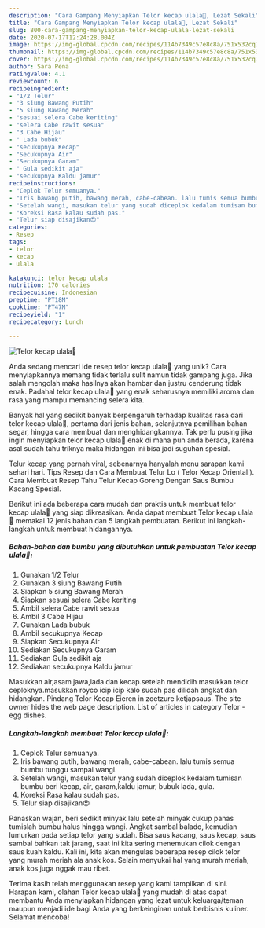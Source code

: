```yaml
---
description: "Cara Gampang Menyiapkan Telor kecap ulala🤪, Lezat Sekali"
title: "Cara Gampang Menyiapkan Telor kecap ulala🤪, Lezat Sekali"
slug: 800-cara-gampang-menyiapkan-telor-kecap-ulala-lezat-sekali
date: 2020-07-17T12:24:28.004Z
image: https://img-global.cpcdn.com/recipes/114b7349c57e8c8a/751x532cq70/telor-kecap-ulala🤪-foto-resep-utama.jpg
thumbnail: https://img-global.cpcdn.com/recipes/114b7349c57e8c8a/751x532cq70/telor-kecap-ulala🤪-foto-resep-utama.jpg
cover: https://img-global.cpcdn.com/recipes/114b7349c57e8c8a/751x532cq70/telor-kecap-ulala🤪-foto-resep-utama.jpg
author: Sara Pena
ratingvalue: 4.1
reviewcount: 6
recipeingredient:
- "1/2 Telur"
- "3 siung Bawang Putih"
- "5 siung Bawang Merah"
- "sesuai selera Cabe keriting"
- "selera Cabe rawit sesua"
- "3 Cabe Hijau"
- " Lada bubuk"
- "secukupnya Kecap"
- "Secukupnya Air"
- "Secukupnya Garam"
- " Gula sedikit aja"
- "secukupnya Kaldu jamur"
recipeinstructions:
- "Ceplok Telur semuanya."
- "Iris bawang putih, bawang merah, cabe-cabean. lalu tumis semua bumbu tunggu sampai wangi."
- "Setelah wangi, masukan telur yang sudah diceplok kedalam tumisan bumbu beri kecap, air, garam,kaldu jamur, bubuk lada, gula."
- "Koreksi Rasa kalau sudah pas."
- "Telur siap disajikan😍"
categories:
- Resep
tags:
- telor
- kecap
- ulala

katakunci: telor kecap ulala 
nutrition: 170 calories
recipecuisine: Indonesian
preptime: "PT18M"
cooktime: "PT47M"
recipeyield: "1"
recipecategory: Lunch

---
```



![Telor kecap ulala🤪](https://img-global.cpcdn.com/recipes/114b7349c57e8c8a/751x532cq70/telor-kecap-ulala🤪-foto-resep-utama.jpg)

Anda sedang mencari ide resep telor kecap ulala🤪 yang unik? Cara menyiapkannya memang tidak terlalu sulit namun tidak gampang juga. Jika salah mengolah maka hasilnya akan hambar dan justru cenderung tidak enak. Padahal telor kecap ulala🤪 yang enak seharusnya memiliki aroma dan rasa yang mampu memancing selera kita.

Banyak hal yang sedikit banyak berpengaruh terhadap kualitas rasa dari telor kecap ulala🤪, pertama dari jenis bahan, selanjutnya pemilihan bahan segar, hingga cara membuat dan menghidangkannya. Tak perlu pusing jika ingin menyiapkan telor kecap ulala🤪 enak di mana pun anda berada, karena asal sudah tahu triknya maka hidangan ini bisa jadi suguhan spesial.

Telur kecap yang pernah viral, sebenarnya hanyalah menu sarapan kami sehari hari. Tips Resep dan Cara Membuat Telur Lo ( Telor Kecap Oriental ). Cara Membuat Resep Tahu Telur Kecap Goreng Dengan Saus Bumbu Kacang Spesial.


Berikut ini ada beberapa cara mudah dan praktis untuk membuat telor kecap ulala🤪 yang siap dikreasikan. Anda dapat membuat Telor kecap ulala🤪 memakai 12 jenis bahan dan 5 langkah pembuatan. Berikut ini langkah-langkah untuk membuat hidangannya.

<!--inarticleads1-->

##### Bahan-bahan dan bumbu yang dibutuhkan untuk pembuatan Telor kecap ulala🤪:

1. Gunakan 1/2 Telur
1. Gunakan 3 siung Bawang Putih
1. Siapkan 5 siung Bawang Merah
1. Siapkan sesuai selera Cabe keriting
1. Ambil selera Cabe rawit sesua
1. Ambil 3 Cabe Hijau
1. Gunakan  Lada bubuk
1. Ambil secukupnya Kecap
1. Siapkan Secukupnya Air
1. Sediakan Secukupnya Garam
1. Sediakan  Gula sedikit aja
1. Sediakan secukupnya Kaldu jamur


Masukkan air,asam jawa,lada dan kecap.setelah mendidih masukkan telor ceploknya.masukkan royco icip icip kalo sudah pas dilidah angkat dan hidangkan. Pindang Telor Kecap Eieren in zoetzure ketjapsaus. The site owner hides the web page description. List of articles in category Telor - egg dishes. 

<!--inarticleads2-->

##### Langkah-langkah membuat Telor kecap ulala🤪:

1. Ceplok Telur semuanya.
1. Iris bawang putih, bawang merah, cabe-cabean. lalu tumis semua bumbu tunggu sampai wangi.
1. Setelah wangi, masukan telur yang sudah diceplok kedalam tumisan bumbu beri kecap, air, garam,kaldu jamur, bubuk lada, gula.
1. Koreksi Rasa kalau sudah pas.
1. Telur siap disajikan😍


Panaskan wajan, beri sedikit minyak lalu setelah minyak cukup panas tumislah bumbu halus hingga wangi. Angkat sambal balado, kemudian lumurkan pada setiap telor yang sudah. Bisa saus kacang, saus kecap, saus sambal bahkan tak jarang, saat ini kita sering menemukan cilok dengan saus kuah kaldu. Kali ini, kita akan mengulas beberapa resep cilok telor yang murah meriah ala anak kos. Selain menyukai hal yang murah meriah, anak kos juga nggak mau ribet. 

Terima kasih telah menggunakan resep yang kami tampilkan di sini. Harapan kami, olahan Telor kecap ulala🤪 yang mudah di atas dapat membantu Anda menyiapkan hidangan yang lezat untuk keluarga/teman maupun menjadi ide bagi Anda yang berkeinginan untuk berbisnis kuliner. Selamat mencoba!
